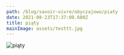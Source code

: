 ```yaml
---
path: /blog/savoir-vivre/obyczajowo/piaty
date: 2021-08-23T17:37:08.680Z
title: piąty
mainImage: assets/testtt.jpg
---
```

![piąty](assets/man-walking-dog.jpg "piąty")